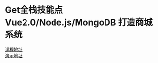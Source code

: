 # Get全栈技能点Vue2.0/Node.js/MongoDB 打造商城系统
[课程地址](http://coding.imooc.com/learn/list/113.html)  
[演示地址](http://mallvnm.t.imooc.io/#/goods)  
